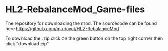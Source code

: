 # HL2-RebalanceMod_Game-files
The repository for downloading the mod.
The sourcecode can be found here https://github.com/mariovct/HL2-RebalanceMod

To download the .zip click on the green button on the top right corner then click "download zip"
